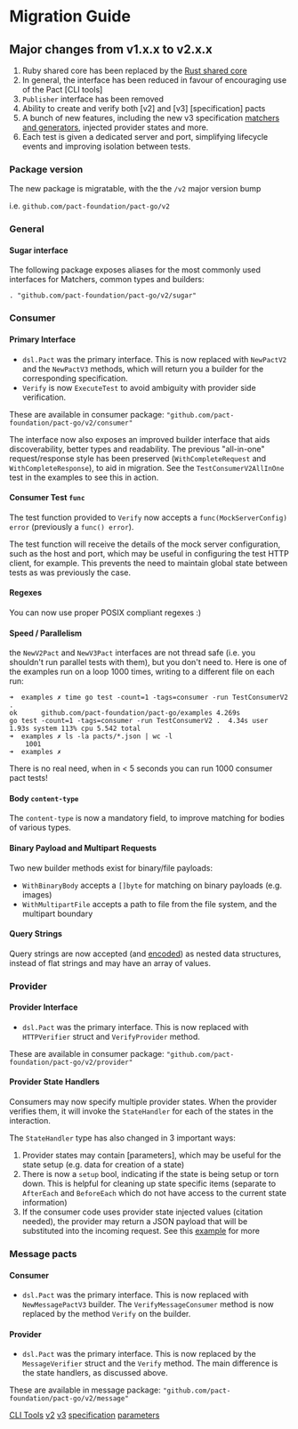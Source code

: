 # Migration Guide

## Major changes from v1.x.x to v2.x.x

1. Ruby shared core has been replaced by the [Rust shared core](https://github.com/pact-foundation/pact-reference/tree/master/rust/)
1. In general, the interface has been reduced in favour of encouraging use of the Pact [CLI tools]
1. `Publisher` interface has been removed
1. Ability to create and verify both [v2] and [v3] [specification] pacts
1. A bunch of new features, including the new v3 specification [matchers and generators](https://github.com/pact-foundation/pact-specification/tree/version-3/), injected provider states and more.
1. Each test is given a dedicated server and port, simplifying lifecycle events and improving isolation between tests.

### Package version

The new package is migratable, with the the `/v2` major version bump

i.e. `github.com/pact-foundation/pact-go/v2`

### General

#### Sugar interface

The following package exposes aliases for the most commonly used interfaces for Matchers, common types and builders:
```
. "github.com/pact-foundation/pact-go/v2/sugar"
```

### Consumer

#### Primary Interface

* `dsl.Pact` was the primary interface. This is now replaced with `NewPactV2` and the `NewPactV3` methods, which will return you a builder for the corresponding specification.
* `Verify` is now `ExecuteTest` to avoid ambiguity with provider side verification.

These are available in consumer package: `"github.com/pact-foundation/pact-go/v2/consumer"`

The interface now also exposes an improved builder interface that aids discoverability, better types and readability. The previous "all-in-one" request/response style has been preserved (`WithCompleteRequest` and `WithCompleteResponse`), to aid in migration. See the `TestConsumerV2AllInOne` test in the examples to see this in action.

#### Consumer Test `func`

The test function provided to `Verify` now accepts a `func(MockServerConfig) error` (previously a `func() error`).

The test function will receive the details of the mock server configuration, such as the host and port, which may be useful in configuring the test HTTP client, for example. This prevents the need to maintain global state between tests as was previously the case.

#### Regexes

You can now use proper POSIX compliant regexes :)

#### Speed / Parallelism

the `NewV2Pact` and `NewV3Pact` interfaces are not thread safe (i.e. you shouldn't run parallel tests with them), but you don't need to. Here is one of the examples run on a loop 1000 times, writing to a different file on each run:
```
➜  examples ✗ time go test -count=1 -tags=consumer -run TestConsumerV2 .
ok  	github.com/pact-foundation/pact-go/examples	4.269s
go test -count=1 -tags=consumer -run TestConsumerV2 .  4.34s user 1.93s system 113% cpu 5.542 total
➜  examples ✗ ls -la pacts/*.json | wc -l
    1001
➜  examples ✗
```

There is no real need, when in < 5 seconds you can run 1000 consumer pact tests!

#### Body `content-type`

The `content-type` is now a mandatory field, to improve matching for bodies of various types.

#### Binary Payload and Multipart Requests

Two new builder methods exist for binary/file payloads:

* `WithBinaryBody` accepts a `[]byte` for matching on binary payloads (e.g. images)
* `WithMultipartFile` accepts a path to file from the file system, and the multipart boundary

#### Query Strings

Query strings are now accepted (and [encoded](https://github.com/pact-foundation/pact-specification/tree/version-3/#query-strings-are-stored-as-map-instead-of-strings)) as nested data structures, instead of flat strings and may have an array of values.

### Provider

#### Provider Interface

* `dsl.Pact` was the primary interface. This is now replaced with `HTTPVerifier` struct and `VerifyProvider` method.

These are available in consumer package: `"github.com/pact-foundation/pact-go/v2/provider"`

#### Provider State Handlers

Consumers may now specify multiple provider states. When the provider verifies them, it will invoke the `StateHandler` for each of the states in the interaction.

The `StateHandler` type has also changed in 3 important ways:

1. Provider states may contain [parameters], which may be useful for the state setup (e.g. data for creation of a state)
1. There is now a `setup` bool, indicating if the state is being setup or torn down. This is helpful for cleaning up state specific items (separate to `AfterEach` and `BeforeEach` which do not have access to the current state information)
1. If the consumer code uses provider state injected values (citation needed), the provider may return a JSON payload that will be substituted into the incoming request. See this [example](https://pactflow.io/blog/injecting-values-from-provider-states/) for more

### Message pacts

#### Consumer

* `dsl.Pact` was the primary interface. This is now replaced with `NewMessagePactV3` builder. The `VerifyMessageConsumer` method is now replaced by the method `Verify` on the builder.

#### Provider

* `dsl.Pact` was the primary interface. This is now replaced by the `MessageVerifier` struct and the `Verify` method. The main difference is the state handlers, as discussed above.

These are available in message package: `"github.com/pact-foundation/pact-go/v2/message"`

[CLI Tools](https://docs.pact.io/implementation_guides/cli/)
[v2](https://github.com/pact-foundation/pact-specification/tree/version-3/)
[v3](https://github.com/pact-foundation/pact-specification/tree/version-2/)
[specification](https://github.com/pact-foundation/pact-specification/)
[parameters](https://github.com/pact-foundation/pact-specification/tree/version-3/#allow-multiple-provider-states-with-parameters)